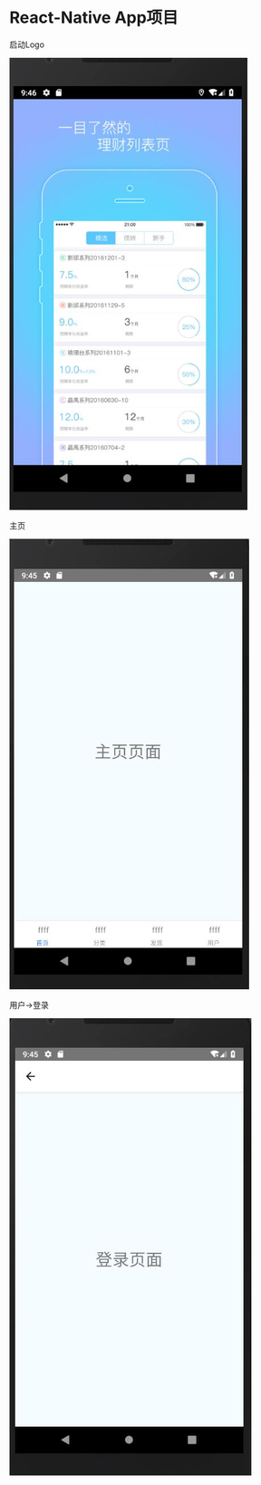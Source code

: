 # React-Native App项目

启动Logo

![Alt text](https://github.com/810907949/LazyAppProject/blob/master/Screenshots/QQ%E6%88%AA%E5%9B%BE20190220174617.jpg)

主页

![Alt text](https://github.com/810907949/LazyAppProject/blob/master/Screenshots/QQ%E6%88%AA%E5%9B%BE20190220174535.jpg)

用户->登录

![Alt text](https://github.com/810907949/LazyAppProject/blob/master/Screenshots/QQ%E6%88%AA%E5%9B%BE20190220174603.jpg)
